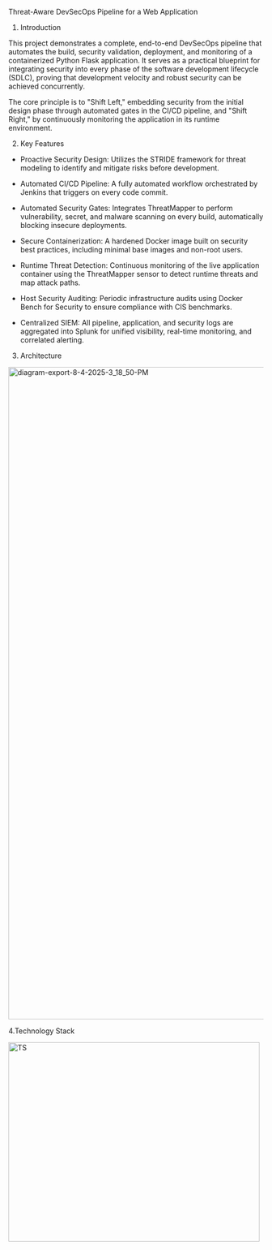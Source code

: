 Threat-Aware DevSecOps Pipeline for a Web Application

1. Introduction

This project demonstrates a complete, end-to-end DevSecOps pipeline that automates the build, security validation, deployment, and monitoring of a containerized Python Flask application. It serves as a practical blueprint for integrating security into every phase of the software development lifecycle (SDLC), proving that development velocity and robust security can be achieved concurrently.

The core principle is to "Shift Left," embedding security from the initial design phase through automated gates in the CI/CD pipeline, and "Shift Right," by continuously monitoring the application in its runtime environment.


2. Key Features

- Proactive Security Design: Utilizes the STRIDE framework for threat modeling to identify and mitigate risks before development.

- Automated CI/CD Pipeline: A fully automated workflow orchestrated by Jenkins that triggers   on every code commit.

- Automated Security Gates: Integrates ThreatMapper to perform vulnerability, secret, and     malware scanning on every build, automatically blocking insecure deployments.

- Secure Containerization: A hardened Docker image built on security best practices, including minimal base images and non-root users.

- Runtime Threat Detection: Continuous monitoring of the live application container using the ThreatMapper sensor to detect runtime threats and map attack paths.

- Host Security Auditing: Periodic infrastructure audits using Docker Bench for Security to ensure compliance with CIS benchmarks.

- Centralized SIEM: All pipeline, application, and security logs are aggregated into Splunk for unified visibility, real-time monitoring, and correlated alerting.

3. Architecture

<img width="5091" height="1286" alt="diagram-export-8-4-2025-3_18_50-PM" src="https://github.com/user-attachments/assets/f0897fac-db81-472e-a7b1-c9625e300de7" />

4.Technology Stack

<img width="496" height="393" alt="TS" src="https://github.com/user-attachments/assets/9aaa85be-6d2e-43a8-b634-d56dcc14ee3a" />



